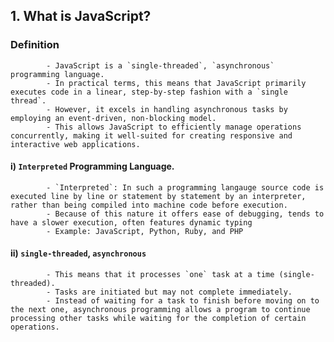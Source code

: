 ## 1. What is JavaScript?

### Definition

            - JavaScript is a `single-threaded`, `asynchronous` programming language.
            - In practical terms, this means that JavaScript primarily executes code in a linear, step-by-step fashion with a `single thread`.
            - However, it excels in handling asynchronous tasks by employing an event-driven, non-blocking model.
            - This allows JavaScript to efficiently manage operations concurrently, making it well-suited for creating responsive and interactive web applications.

#### i) `Interpreted` Programming Language.

            - `Interpreted`: In such a programming langauge source code is  executed line by line or statement by statement by an interpreter, rather than being compiled into machine code before execution.
            - Because of this nature it offers ease of debugging, tends to have a slower execution, often features dynamic typing
            - Example: JavaScript, Python, Ruby, and PHP

#### ii) `single-threaded`, `asynchronous`

            - This means that it processes `one` task at a time (single-threaded).
            - Tasks are initiated but may not complete immediately.
            - Instead of waiting for a task to finish before moving on to the next one, asynchronous programming allows a program to continue processing other tasks while waiting for the completion of certain operations.
